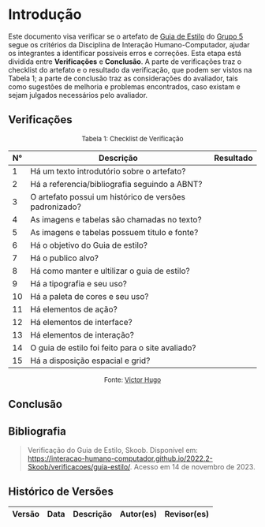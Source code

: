 # Introdução 

Este documento visa verificar se o artefato de [Guia de Estilo]() do [Grupo 5]() segue os critérios da Disciplina de Interação Humano-Computador, ajudar os integrantes a identificar possíveis erros e correções. Esta etapa está dividida entre **Verificações** e **Conclusão**. A parte de verificações traz o checklist do artefato e o resultado da verificação, que podem ser vistos na Tabela 1; a parte de conclusão traz as considerações do avaliador, tais como sugestões de melhoria e problemas encontrados, caso existam e sejam julgados necessários pelo avaliador.

## Verificações

<center>

<font size="2"><p style="text-align: center">Tabela 1: Checklist de Verificação</p></font>

| N° | Descrição | Resultado |
| -- | --------- | --------- |
| 1  | Há um texto introdutório sobre o artefato?| |
| 2  | Há a referencia/bibliografia seguindo a ABNT? | |
| 3  | O artefato possui um histórico de versões padronizado? | |
| 4  | As imagens e tabelas são chamadas no texto? | |
| 5  | As imagens e tabelas possuem titulo e fonte? | |
| 6  | Há o objetivo do Guia de estilo? | |
| 7  | Há o publico alvo? | |
| 8  | Há como manter e ultilizar o guia de estilo? | |
| 9  | Há a tipografia e seu uso? | |
| 10 | Há a paleta de cores e seu uso? | |
| 11 | Há elementos de ação? | |
| 12 | Há elementos de interface? | |
| 13 | Há elementos de interação? | |
| 14 | O guia de estilo foi feito para o site avaliado? | |
| 15 | Há a disposição espacial e grid? | |

<font size="2"><p style="text-align: center">Fonte: [Victor Hugo](https://github.com/ViictorHugoo) </p></font>

</center>

## Conclusão 

## Bibliografia
> Verificação do Guia de Estilo, Skoob. Disponível em: <https://interacao-humano-computador.github.io/2022.2-Skoob/verificacoes/guia-estilo/>. Acesso em 14 de novembro de 2023.

## Histórico de Versões

| Versão | Data | Descrição | Autor(es) | Revisor(es) |
| ------ | ---- | --------- | --------- | ----------- |